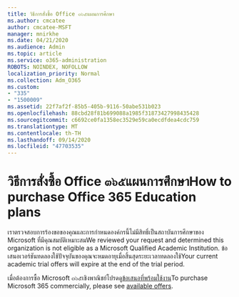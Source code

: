 ```yaml
---
title: วิธีการสั่งซื้อ Office ๓๖๕แผนการศึกษา
ms.author: cmcatee
author: cmcatee-MSFT
manager: mnirkhe
ms.date: 04/21/2020
ms.audience: Admin
ms.topic: article
ms.service: o365-administration
ROBOTS: NOINDEX, NOFOLLOW
localization_priority: Normal
ms.collection: Adm_O365
ms.custom:
- "335"
- "1500009"
ms.assetid: 22f7af2f-85b5-405b-9116-50abe531b023
ms.openlocfilehash: 88cbd28f81b699088a1985f31873427998435428
ms.sourcegitcommit: c6692ce0fa1358ec3529e59ca0ecdfdea4cdc759
ms.translationtype: MT
ms.contentlocale: th-TH
ms.lasthandoff: 09/14/2020
ms.locfileid: "47703535"
---
```

# <a name="how-to-purchase-office-365-education-plans"></a><span data-ttu-id="2e761-102">วิธีการสั่งซื้อ Office ๓๖๕แผนการศึกษา</span><span class="sxs-lookup"><span data-stu-id="2e761-102">How to purchase Office 365 Education plans</span></span>

<span data-ttu-id="2e761-103">เราตรวจสอบการร้องขอของคุณและการกำหนดองค์กรนี้ไม่มีสิทธิ์เป็นสถาบันการศึกษาของ Microsoft ที่มีคุณสมบัติเหมาะสม</span><span class="sxs-lookup"><span data-stu-id="2e761-103">We reviewed your request and determined this organization is not eligible as a Microsoft Qualified Academic Institution.</span></span> <span data-ttu-id="2e761-104">ข้อเสนอเวอร์ชันทดลองใช้ปัจจุบันของคุณจะหมดอายุเมื่อสิ้นสุดระยะเวลาทดลองใช้</span><span class="sxs-lookup"><span data-stu-id="2e761-104">Your current academic trial offers will expire at the end of the trial period.</span></span>
  
<span data-ttu-id="2e761-105">เมื่อต้องการซื้อ Microsoft ๓๖๕เชิงพาณิชย์โปรดดู[ข้อเสนอที่พร้อมใช้งาน](https://go.microsoft.com/fwlink/p/?linkid=868433)</span><span class="sxs-lookup"><span data-stu-id="2e761-105">To purchase Microsoft 365 commercially, please see [available offers](https://go.microsoft.com/fwlink/p/?linkid=868433).</span></span>  